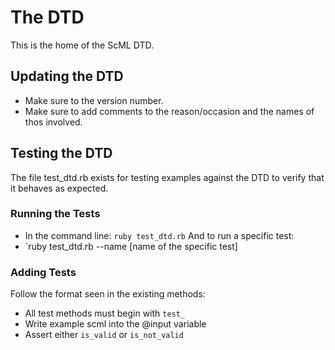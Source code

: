 # The DTD

This is the home of the ScML DTD.

## Updating the DTD

- Make sure to the version number.
- Make sure to add comments to the reason/occasion and the names of thos involved.

## Testing the DTD

The file test_dtd.rb exists for testing examples against the DTD to verify that it behaves as expected.

### Running the Tests

- In the command line: `ruby test_dtd.rb`
And to run a specific test:
- `ruby test_dtd.rb --name [name of the specific test]

### Adding Tests

Follow the format seen in the existing methods:

- All test methods must begin with `test_`
- Write example scml into the @input variable
- Assert either `is_valid` or `is_not_valid`
